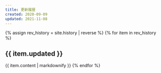 ```yaml
---
title: 更新履歴
created: 2020-09-09
updated: 2021-11-08
---
```

{% assign rev_history = site.history | reverse %}
{% for item in rev_history %}
## <a name="{{ item.updated }}">{{ item.updated }}</a>
{{ item.content | markdownify }}
{% endfor %}

